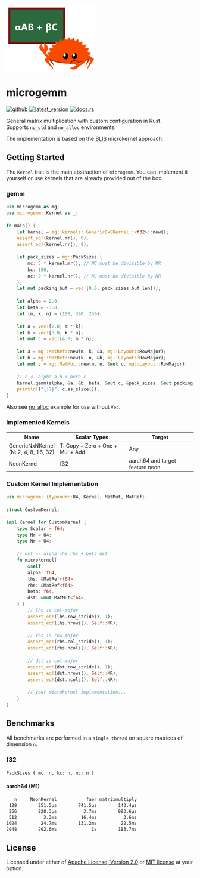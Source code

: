 <img align="middle" src="./assets/logo.png" width="240px" alt="αAB + βC">

# microgemm
[![github]](https://github.com/cospectrum/microgemm)
[![latest_version]][crates.io]
[![docs.rs]](https://docs.rs/microgemm)

[github]: https://img.shields.io/badge/github-cospectrum/microgemm-8da0cb?logo=github
[latest_version]: https://img.shields.io/crates/v/microgemm.svg?logo=rust
[crates.io]: https://crates.io/crates/microgemm
[docs.rs]: https://img.shields.io/badge/docs.rs-microgemm-66c2a5?logo=docs.rs

General matrix multiplication with custom configuration in Rust. <br>
Supports `no_std` and `no_alloc` environments.

The implementation is based on the [BLIS](https://github.com/flame/blis) microkernel approach.

## Getting Started

The `Kernel` trait is the main abstraction of `microgemm`.
You can implement it yourself or use kernels that are already provided out of the box.

### gemm

```rust
use microgemm as mg;
use microgemm::Kernel as _;

fn main() {
    let kernel = mg::kernels::Generic8x8Kernel::<f32>::new();
    assert_eq!(kernel.mr(), 8);
    assert_eq!(kernel.nr(), 8);

    let pack_sizes = mg::PackSizes {
        mc: 5 * kernel.mr(), // MC must be divisible by MR
        kc: 190,
        nc: 9 * kernel.nr(), // NC must be divisible by NR
    };
    let mut packing_buf = vec![0.0; pack_sizes.buf_len()];

    let alpha = 2.0;
    let beta = -3.0;
    let (m, k, n) = (100, 380, 250);

    let a = vec![2.0; m * k];
    let b = vec![3.0; k * n];
    let mut c = vec![4.0; m * n];

    let a = mg::MatRef::new(m, k, &a, mg::Layout::RowMajor);
    let b = mg::MatRef::new(k, n, &b, mg::Layout::RowMajor);
    let mut c = mg::MatMut::new(m, n, &mut c, mg::Layout::RowMajor);

    // c <- alpha a b + beta c
    kernel.gemm(alpha, &a, &b, beta, &mut c, &pack_sizes, &mut packing_buf);
    println!("{:?}", c.as_slice());
}
```
Also see [no_alloc](./examples/no_alloc.rs) example for use without `Vec`.

### Implemented Kernels

| Name | Scalar Types | Target |
| ---- | ------------ | ------ |
| GenericNxNKernel <br> (N: 2, 4, 8, 16, 32) | T: Copy + Zero + One + Mul + Add | Any |
| NeonKernel | f32 | aarch64 and target feature neon |

### Custom Kernel Implementation

```rust
use microgemm::{typenum::U4, Kernel, MatMut, MatRef};

struct CustomKernel;

impl Kernel for CustomKernel {
    type Scalar = f64;
    type Mr = U4;
    type Nr = U4;

    // dst <- alpha lhs rhs + beta dst
    fn microkernel(
        &self,
        alpha: f64,
        lhs: &MatRef<f64>,
        rhs: &MatRef<f64>,
        beta: f64,
        dst: &mut MatMut<f64>,
    ) {
        // lhs is col-major
        assert_eq!(lhs.row_stride(), 1);
        assert_eq!(lhs.nrows(), Self::MR);

        // rhs is row-major
        assert_eq!(rhs.col_stride(), 1);
        assert_eq!(rhs.ncols(), Self::NR);

        // dst is col-major
        assert_eq!(dst.row_stride(), 1);
        assert_eq!(dst.nrows(), Self::MR);
        assert_eq!(dst.ncols(), Self::NR);

        // your microkernel implementation...
    }
}
```

## Benchmarks

All benchmarks are performed in a `single thread` on square matrices of dimension `n`.

### f32
`PackSizes { mc: n, kc: n, nc: n }`

####  aarch64 (M1)

```
   n     NeonKernel           faer matrixmultiply
 128        251.5µs        741.5µs        143.4µs
 256        828.3µs          3.7ms        993.6µs
 512          3.3ms         16.4ms          3.6ms
1024         24.7ms        131.2ms         22.5ms
2048        202.6ms             1s        183.7ms
```

## License
Licensed under either of [Apache License, Version 2.0](./LICENSE-APACHE)
or [MIT license](./LICENSE-MIT) at your option.

